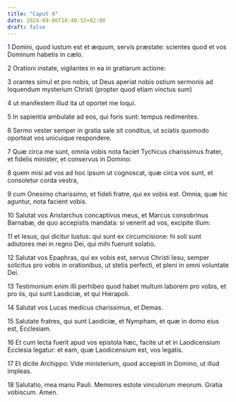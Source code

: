 ```yaml
---
title: "Caput 4"
date: 2024-09-06T18:40:52+02:00
draft: false
---
```




1 Domini, quod iustum est et æquum, servis præstate: scientes quod et vos Dominum habetis in cælo.

2 Orationi instate, vigilantes in ea in gratiarum actione:

3 orantes simul et pro nobis, ut Deus aperiat nobis ostium sermonis ad loquendum mysterium Christi (propter quod etiam vinctus sum)

4 ut manifestem illud ita ut oportet me loqui.

5 In sapientia ambulate ad eos, qui foris sunt: tempus redimentes.

6 Sermo vester semper in gratia sale sit conditus, ut sciatis quomodo oporteat vos unicuique respondere.

7 Quæ circa me sunt, omnia vobis nota faciet Tychicus charissimus frater, et fidelis minister, et conservus in Domino:

8 quem misi ad vos ad hoc ipsum ut cognoscat, quæ circa vos sunt, et consoletur corda vestra,

9 cum Onesimo charissimo, et fideli fratre, qui ex vobis est. Omnia, quæ hic aguntur, nota facient vobis.

10 Salutat vos Aristarchus concaptivus meus, et Marcus consobrinus Barnabæ, de quo accepistis mandata: si venerit ad vos, excipite illum:

11 et Iesus, qui dicitur Iustus: qui sunt ex circumcisione: hi soli sunt adiutores mei in regno Dei, qui mihi fuerunt solatio.

12 Salutat vos Epaphras, qui ex vobis est, servus Christi Iesu, semper solicitus pro vobis in orationibus, ut stetis perfecti, et pleni in omni voluntate Dei.

13 Testimonium enim illi perhibeo quod habet multum laborem pro vobis, et pro iis, qui sunt Laodiciæ, et qui Hierapoli.

14 Salutat vos Lucas medicus charissimus, et Demas.

15 Salutate fratres, qui sunt Laodiciæ, et Nympham, et quæ in domo eius est, Ecclesiam.

16 Et cum lecta fuerit apud vos epistola hæc, facite ut et in Laodicensium Ecclesia legatur: et eam, quæ Laodicensium est, vos legatis.

17 Et dicite Archippo: Vide ministerium, quod accepisti in Domino, ut illud impleas.

18 Salutatio, mea manu Pauli. Memores estote vinculorum meorum. Gratia vobiscum. Amen.

